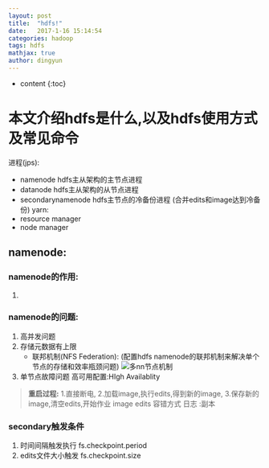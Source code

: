 ```yaml
---
layout: post
title:  "hdfs!"
date:   2017-1-16 15:14:54
categories: hadoop
tags: hdfs
mathjax: true
author: dingyun
---
```


* content
{:toc}
# 本文介绍hdfs是什么,以及hdfs使用方式及常见命令
进程(jps):
- namenode hdfs主从架构的主节点进程
- datanode hdfs主从架构的从节点进程
- secondarynamenode hdfs主节点的冷备份进程  (合并edits和image达到冷备份)
yarn:
- resource manager
- node manager
## namenode:
### namenode的作用:
1.
### namenode的问题:

1. 高并发问题
2. 存储元数据有上限
    * 联邦机制(NFS Federation): (配置hdfs namenode的联邦机制来解决单个节点的存储和效率瓶颈问题)
    ![多nn节点机制]()
3. 单节点故障问题
高可用配置:HIgh Availablity
>  **重启过程:**
>1.直接断电,
>2.加载image,执行edits,得到新的image,
>3.保存新的image,清空edits,开始作业
>image edits
容错方式  日志 :副本
### secondary触发条件
1. 时间间隔触发执行  fs.checkpoint.period
2. edits文件大小触发 fs.checkpoint.size
